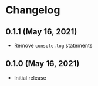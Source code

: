 # Changelog

## 0.1.1 (May 16, 2021)

- Remove `console.log` statements

## 0.1.0 (May 16, 2021)

- Initial release
